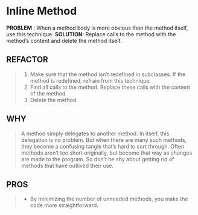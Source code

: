 # Inline Method
**PROBLEM** : When a method body is more obvious than the method itself, use this technique.
**SOLUTION**: Replace calls to the method with the method’s content and delete the method itself.

## REFACTOR
>1. Make sure that the method isn’t redefined in subclasses. If the method is redefined, refrain from this technique.
>2. Find all calls to the method. Replace these calls with the content of the method.
>3. Delete the method.

## WHY
> A method simply delegates to another method. In itself, this delegation is no problem. But when there are many such methods, they become a confusing tangle that’s hard to sort through.
> Often methods aren’t too short originally, but become that way as changes are made to the program. So don’t be shy about getting rid of methods that have outlived their use.

## PROS
>* By minimizing the number of unneeded methods, you make the code more straightforward.